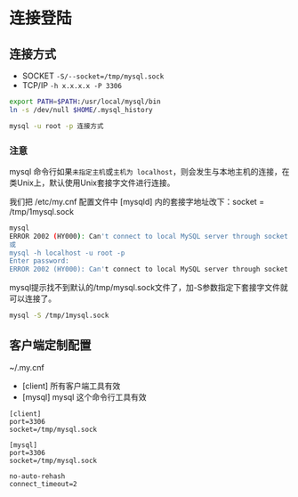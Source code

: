 # 连接登陆

## 连接方式

* SOCKET `-S/--socket=/tmp/mysql.sock`
* TCP/IP `-h x.x.x.x -P 3306`

```bash
export PATH=$PATH:/usr/local/mysql/bin
ln -s /dev/null $HOME/.mysql_history
```

```bash
mysql -u root -p 连接方式
```

### 注意

mysql 命令行如果`未指定主机`或`主机为 localhost`，则会发生与本地主机的连接，在类Unix上，默认使用Unix套接字文件进行连接。

我们把 /etc/my.cnf 配置文件中 [mysqld] 内的套接字地址改下：socket = /tmp/1mysql.sock

```bash
mysql
ERROR 2002 (HY000): Can't connect to local MySQL server through socket '/tmp/mysql.sock' (2)
或
mysql -h localhost -u root -p
Enter password: 
ERROR 2002 (HY000): Can't connect to local MySQL server through socket '/tmp/mysql.sock' (2)
```

mysql提示找不到默认的/tmp/mysql.sock文件了，加-S参数指定下套接字文件就可以连接了。

```bash
mysql -S /tmp/1mysql.sock
```

## 客户端定制配置

~/.my.cnf

* [client] 所有客户端工具有效
* [mysql]  mysql 这个命令行工具有效

```
[client]
port=3306
socket=/tmp/mysql.sock

[mysql]
port=3306
socket=/tmp/mysql.sock

no-auto-rehash
connect_timeout=2
```
